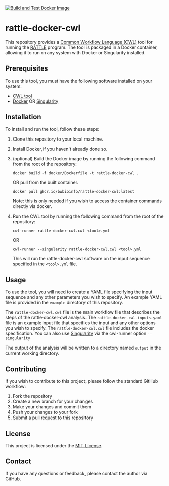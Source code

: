 [![Build and Test Docker Image](https://github.com/bwbioinfo/rattle-docker-cwl/actions/workflows/build-and-test.yml/badge.svg)](https://github.com/bwbioinfo/rattle-docker-cwl/actions/workflows/build-and-test.yml)

# rattle-docker-cwl

This repository provides a [Common Workflow Language (CWL)](https://www.commonwl.org/) tool for running the [RATTLE](https://github.com/comprna/RATTLE) program. The tool is packaged in a Docker container, allowing it to run on any system with Docker or Singularity installed.

## Prerequisites

To use this tool, you must have the following software installed on your system:

- [CWL tool](https://github.com/common-workflow-language/cwltool)
- [Docker](https://www.docker.com/) OR [Singularity](https://sylabs.io/singularity/)

## Installation

To install and run the tool, follow these steps:

1. Clone this repository to your local machine.
2. Install Docker, if you haven't already done so.
3. (optional) Build the Docker image by running the following command from the root of the repository:

    ```
    docker build -f docker/Dockerfile -t rattle-docker-cwl .
    ```
    OR pull from the built container.
    ```
    docker pull ghcr.io/bwbioinfo/rattle-docker-cwl:latest
    ```
   Note: this is only needed if you wish to access the container commands directly via docker.
4. Run the CWL tool by running the following command from the root of the repository:

    ```
    cwl-runner rattle-docker-cwl.cwl <tool>.yml
    ```
    OR
    ```
    cwl-runner --singularity rattle-docker-cwl.cwl <tool>.yml
    ```

   This will run the rattle-docker-cwl software on the input sequence specified in the `<tool>.yml` file.

## Usage

To use the tool, you will need to create a YAML file specifying the input sequence and any other parameters you wish to specify. An example YAML file is provided in the `example` directory of this repository.

The `rattle-docker-cwl.cwl` file is the main workflow file that describes the steps of the rattle-docker-cwl analysis. The `rattle-docker-cwl-inputs.yaml` file is an example input file that specifies the input and any other options you wish to specify. The `rattle-docker-cwl.cwl` file includes the docker specification. You can also use [Singularity](https://sylabs.io/singularity/) via the cwl-runner option `--singularity` 

The output of the analysis will be written to a directory named `output` in the current working directory.

## Contributing

If you wish to contribute to this project, please follow the standard GitHub workflow:

1. Fork the repository
2. Create a new branch for your changes
3. Make your changes and commit them
4. Push your changes to your fork
5. Submit a pull request to this repository

## License

This project is licensed under the [MIT License](https://github.com/bwbioinfo/tool-docker-cwl/blob/main/LICENSE).

## Contact

If you have any questions or feedback, please contact the author via GitHub.
